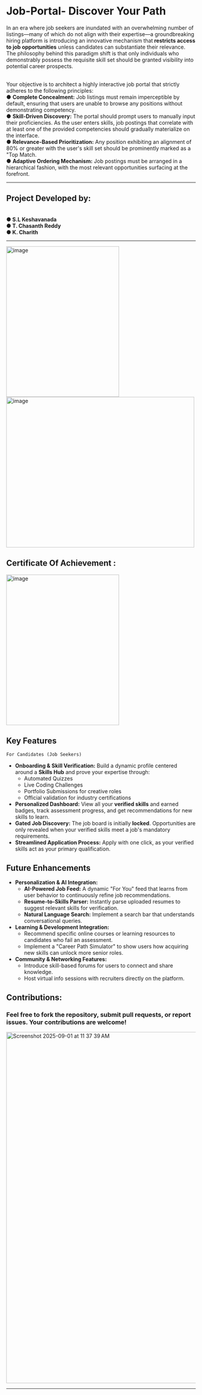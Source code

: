 # Job-Portal- Discover Your Path
In an era where job seekers are inundated with an overwhelming number of listings—many
of which do not align with their expertise—a groundbreaking hiring platform is introducing an
innovative mechanism that<b> restricts access to job opportunities</b> unless candidates can
substantiate their relevance. The philosophy behind this paradigm shift is that only
individuals who demonstrably possess the requisite skill set should be granted visibility into
potential career prospects.

<br>
Your objective is to architect a highly interactive job portal that strictly adheres to the
following principles:
<br>
●
<b>Complete Concealment:</b> Job listings must remain imperceptible by default, ensuring
that users are unable to browse any positions without demonstrating competency.
<br>
●
<b>Skill-Driven Discovery:</b> The portal should prompt users to manually input their
proficiencies. As the user enters skills, job postings that correlate with at least one of
the provided competencies should gradually materialize on the interface.
<br>
●
<b>Relevance-Based Prioritization:</b> Any position exhibiting an alignment of 80% or
greater with the user's skill set should be prominently marked as a "Top Match.
<br>
●
<b>Adaptive Ordering Mechanism:</b> Job postings must be arranged in a hierarchical
fashion, with the most relevant opportunities surfacing at the forefront.
<hr>
<h2>Project Developed by:</h2><br>
  ●<b> S.L Keshavanada 
    <br>
  ● T. Chasanth Reddy
    <br>
  ● K. Charith</b><br>
  <hr>
  
  <img width="300" height="400" alt="image" src="https://github.com/user-attachments/assets/8f34313e-4304-4941-b80d-51fb5c40d8b5" />
  <img width="500" height="400" alt="image" src="https://github.com/user-attachments/assets/93554b8f-3bcc-4b0a-8910-8b669d0429ab" />

  <h2>Certificate Of Achievement :</h2>
  <img width="300" height="400" alt="image" src="https://github.com/user-attachments/assets/a32a0194-772a-49d1-a0d2-86d88bafe484" />

 <h2> Key Features</h2>

    For Candidates (Job Seekers)
  
  
  <ul>
      <li>
        <strong>Onboarding & Skill Verification:</strong> Build a dynamic profile centered around a <strong>Skills Hub</strong> and prove your expertise through:
        <ul>
          <li>Automated Quizzes</li>
          <li>Live Coding Challenges </li>
          <li>Portfolio Submissions for creative roles</li>
          <li>Official validation for industry certifications</li>
        </ul>
      </li>
      <li>
        <strong>Personalized Dashboard:</strong> View all your <strong>verified skills</strong> and earned badges, track assessment progress, and get recommendations for new skills to learn.
      </li>
      <li>
        <strong>Gated Job Discovery:</strong> The job board is initially <strong>locked</strong>. Opportunities are only revealed when your verified skills meet a job's mandatory requirements.
      </li>
      <li>
        <strong>Streamlined Application Process:</strong> Apply with one click, as your verified skills act as your primary qualification.
      </li>
    </ul>
  <h2>Future Enhancements</h2>

* **Personalization & AI Integration:**
    * **AI-Powered Job Feed:** A dynamic "For You" feed that learns from user behavior to continuously refine job recommendations.
    * **Resume-to-Skills Parser:** Instantly parse uploaded resumes to suggest relevant skills for verification.
    * **Natural Language Search:** Implement a search bar that understands conversational queries.
* **Learning & Development Integration:**
    * Recommend specific online courses or learning resources to candidates who fail an assessment.
    * Implement a "Career Path Simulator" to show users how acquiring new skills can unlock more senior roles.
* **Community & Networking Features:**
    * Introduce skill-based forums for users to connect and share knowledge.
    * Host virtual info sessions with recruiters directly on the platform.
<h2>Contributions: </h2>
 <h3>Feel free to fork the repository, submit pull requests, or report issues. Your contributions are welcome!</h3>
  <img width="1680" height="933" alt="Screenshot 2025-09-01 at 11 37 39 AM" src="https://github.com/user-attachments/assets/c9af0ede-249f-4745-833c-e8678f130a80" />
  <hr>



  
  
  
  
